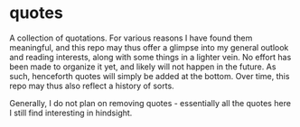 # quotes
A collection of quotations. For various reasons I have found them meaningful,
and this repo may thus offer a glimpse into my general outlook and reading
interests, along with some things in a lighter vein. No effort has been made to
organize it yet, and likely will not happen in the future. As such, henceforth
quotes will simply be added at the bottom. Over time, this repo may thus also
reflect a history of sorts.

Generally, I do not plan on removing quotes - essentially all the quotes here I
still find interesting in hindsight.
